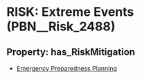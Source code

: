 # RISK: __Extreme Events__ (PBN__Risk_2488)

## Property: has_RiskMitigation

* [Emergency Preparedness Planning](PBN__Mitigation_190)

